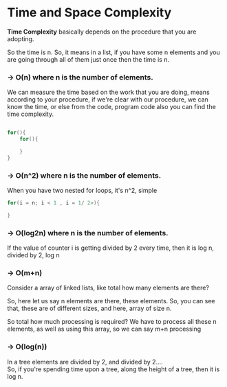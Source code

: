 # Time and Space Complexity

**Time Complexity** basically depends on the procedure that you are adopting.  

So the time is n. So, it means in a list, if you have some n elements and you are going through all of them just once then the time is n.  

### -> O(n) where n is the number of elements.  

We can measure the time based on the work that you are doing, means according to your procedure, if we're clear with our procedure, we can know the time, or else from the code, program code also you can find the time complexity. 

```cpp

for(){
    for(){

    }
}
```

### -> O(n^2) where n is the number of elements.  
When you have two nested for loops, it's n^2, simple


```cpp
for(i = n; i < 1 , i = 1/ 2>){

}
```

### -> O(log2n) where n is the number of elements.  
If the value of counter i is getting divided by 2 every time, then it is log n, divided by 2, log n

### -> O(m+n)
Consider a array of linked lists, like total how many elements are there?  

So, here let us say n elements are there, these elements. So, you can see that, these are of different sizes, and here, array of size n.  

So total how much processing is required?
We have to process all these n elements, as well as using this array, so we can say m+n processing

### -> O(log(n))  
In a tree elements are divided by 2, and divided by 2....  
So, if you're spending time upon a tree, along the height of a tree, then it is log n.  